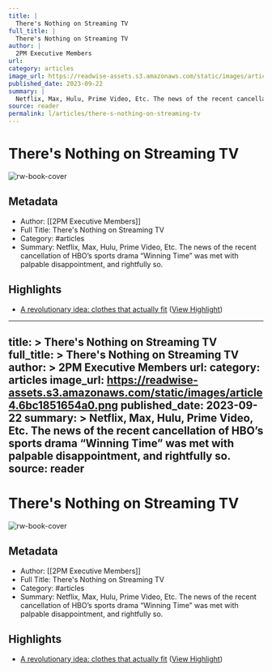 ```yaml
---
title: |
  There's Nothing on Streaming TV
full_title: |
  There's Nothing on Streaming TV
author: |
  2PM Executive Members
url: 
category: articles
image_url: https://readwise-assets.s3.amazonaws.com/static/images/article4.6bc1851654a0.png
published_date: 2023-09-22
summary: |
  Netflix, Max, Hulu, Prime Video, Etc. The news of the recent cancellation of HBO’s sports drama “Winning Time” was met with palpable disappointment, and rightfully so.
source: reader
permalink: l/articles/there-s-nothing-on-streaming-tv
---
```

# There's Nothing on Streaming TV

![rw-book-cover](https://readwise-assets.s3.amazonaws.com/static/images/article4.6bc1851654a0.png)

## Metadata
- Author: [[2PM Executive Members]]
- Full Title: There's Nothing on Streaming TV
- Category: #articles
- Summary: Netflix, Max, Hulu, Prime Video, Etc. The news of the recent cancellation of HBO’s sports drama “Winning Time” was met with palpable disappointment, and rightfully so.

## Highlights
- [A revolutionary idea: clothes that actually fit](https://2PML.us17.list-manage.com/track/click?u=e5c9ff1dc004212156ddfb8ed&id=de396b49cb&e=b4a0bccc17) ([View Highlight](https://read.readwise.io/read/01hb70w9k50vtt35s5b3dqaj41))


---
title: >
  There's Nothing on Streaming TV
full_title: >
  There's Nothing on Streaming TV
author: >
  2PM Executive Members
url: 
category: articles
image_url: https://readwise-assets.s3.amazonaws.com/static/images/article4.6bc1851654a0.png
published_date: 2023-09-22
summary: >
  Netflix, Max, Hulu, Prime Video, Etc. The news of the recent cancellation of HBO’s sports drama “Winning Time” was met with palpable disappointment, and rightfully so.
source: reader
---
# There's Nothing on Streaming TV

![rw-book-cover](https://readwise-assets.s3.amazonaws.com/static/images/article4.6bc1851654a0.png)

## Metadata
- Author: [[2PM Executive Members]]
- Full Title: There's Nothing on Streaming TV
- Category: #articles
- Summary: Netflix, Max, Hulu, Prime Video, Etc. The news of the recent cancellation of HBO’s sports drama “Winning Time” was met with palpable disappointment, and rightfully so.

## Highlights
- [A revolutionary idea: clothes that actually fit](https://2PML.us17.list-manage.com/track/click?u=e5c9ff1dc004212156ddfb8ed&id=de396b49cb&e=b4a0bccc17) ([View Highlight](https://read.readwise.io/read/01hb70w9k50vtt35s5b3dqaj41))



